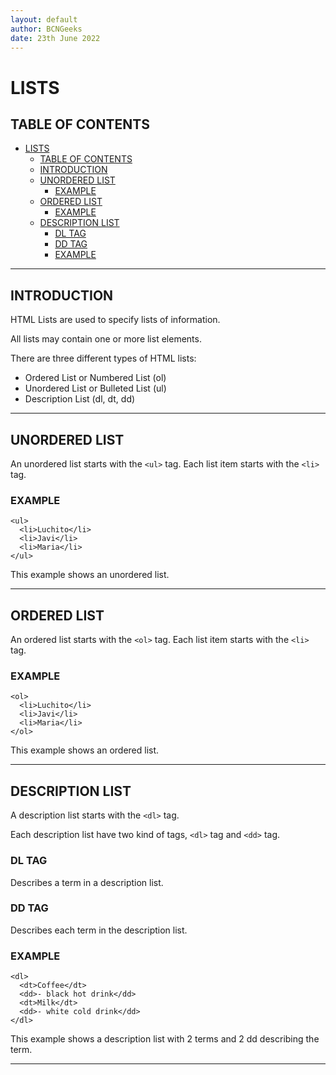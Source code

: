 ```yaml
---
layout: default
author: BCNGeeks
date: 23th June 2022
---
```


# LISTS

## TABLE OF CONTENTS

- [LISTS](#lists)
  - [TABLE OF CONTENTS](#table-of-contents)
  - [INTRODUCTION](#introduction)
  - [UNORDERED LIST](#unordered-list)
    - [EXAMPLE](#example)
  - [ORDERED LIST](#ordered-list)
    - [EXAMPLE](#example-1)
  - [DESCRIPTION LIST](#description-list)
    - [DL TAG](#dl-tag)
    - [DD TAG](#dd-tag)
    - [EXAMPLE](#example-2)

---

## INTRODUCTION

HTML Lists are used to specify lists of information.

All lists may contain one or more list elements. 

There are three different types of HTML lists: 

- Ordered List or Numbered List (ol) 
- Unordered List or Bulleted List (ul)
- Description List (dl, dt, dd)

---

## UNORDERED LIST

An unordered list starts with the `<ul>` tag. Each list item starts with the `<li>` tag.

### EXAMPLE

    <ul>
      <li>Luchito</li>
      <li>Javi</li>
      <li>Maria</li>
    </ul>

This example shows an unordered list.

---

## ORDERED LIST 

An ordered list starts with the `<ol>` tag. Each list item starts with the `<li>` tag.

### EXAMPLE

    <ol>
      <li>Luchito</li>
      <li>Javi</li>
      <li>Maria</li>
    </ol>

This example shows an ordered list.

---

## DESCRIPTION LIST 

A description list starts with the `<dl>` tag.

Each description list have two kind of tags, `<dl>` tag and `<dd>` tag.

### DL TAG

Describes a term in a description list.

### DD TAG

Describes each term in the description list.

### EXAMPLE

    <dl>
      <dt>Coffee</dt>
      <dd>- black hot drink</dd>
      <dt>Milk</dt>
      <dd>- white cold drink</dd>
    </dl>

This example shows a description list with 2 terms and 2 dd describing the term.

---

